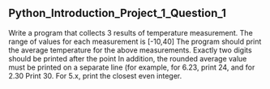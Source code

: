 ## Python_Introduction_Project_1_Question_1
Write a program that collects 3 results of temperature measurement. The range of values for each measurement is [-10,40]
The program should print the average temperature for the above measurements. Exactly two digits should be printed
after the point
In addition, the rounded average value must be printed on a separate line (for example, for 6.23, print 24, and for 2.30
Print 30. For 5.x, print the closest even integer.
